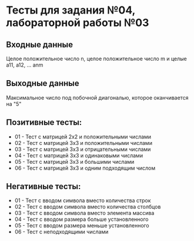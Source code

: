 # Тесты для задания №04, лабораторной работы №03

## Входные данные
Целое положительное число n, целое положительное число m и целые a11, a12, ... anm

## Выходные данные
Максимальное число под побочной диагональю, которое оканчивается на "5"

## Позитивные тесты:
- 01 - Тест с матрицей 2х2 и положительными числами
- 02 - Тест с матрицей 3х3 и положительными числами
- 03 - Тест с матрицей 3х3 и отрицательными числами
- 04 - Тест с матрицей 3х3 и одинаковыми числами
- 05 - Тест с матрицей 3х3 и большими числами
- 06 - Тест с матрицей 3х3 и одним подходящим числом

## Негативные тесты:
- 01 - Тест с вводом символа вместо количества строк
- 02 - Тест с вводом символа вместо количества столбцов
- 03 - Тест с вводом символа вместо элемента массива
- 04 - Тест с вводом размера больше установленного
- 05 - Тест с вводом размера меньше установленного
- 06 - Тест с неподходящими числами
